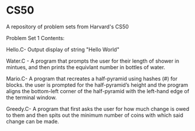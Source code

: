 # CS50
A repository of problem sets from Harvard's CS50


Problem Set 1 Contents:

Hello.C- Output display of string "Hello World"

Water.C - A program that prompts the user for their length of shower in mintues, 
and then prints the equivlant number in bottles of water.

Mario.C-  A program  that recreates a half-pyramid using hashes (#) for blocks. the user is prompted for the half-pyramid’s height and the program aligns the bottom-left corner of the half-pyramid with the left-hand edge of the terminal window.

Greedy.C-  A program that first asks the user for how much change is owed to them and
then spits out the minimum number of coins with which said change can be made.

